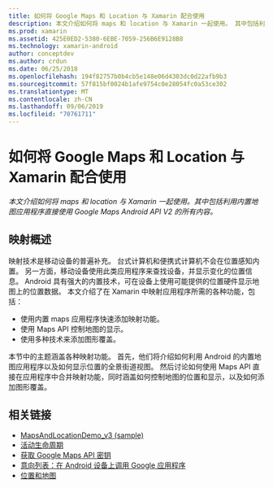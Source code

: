 ```yaml
---
title: 如何将 Google Maps 和 Location 与 Xamarin 配合使用
description: 本文介绍如何将 maps 和 location 与 Xamarin 一起使用。 其中包括利用内置地图应用程序直接使用 Google Maps Android API V2 的所有内容。
ms.prod: xamarin
ms.assetid: 425E0ED2-5380-6EBE-7059-256B6E9128B8
ms.technology: xamarin-android
author: conceptdev
ms.author: crdun
ms.date: 06/25/2018
ms.openlocfilehash: 194f82757b0b4cb5e148e06d4303dc0d22afb9b3
ms.sourcegitcommit: 57f815bf0024b1afe9754c0e28054fc0a53ce302
ms.translationtype: MT
ms.contentlocale: zh-CN
ms.lasthandoff: 09/06/2019
ms.locfileid: "70761711"
---
```

# <a name="how-to-use-google-maps-and-location-with-xamarinandroid"></a>如何将 Google Maps 和 Location 与 Xamarin 配合使用

_本文介绍如何将 maps 和 location 与 Xamarin 一起使用。其中包括利用内置地图应用程序直接使用 Google Maps Android API V2 的所有内容。_

## <a name="maps-overview"></a>映射概述

映射技术是移动设备的普遍补充。 台式计算机和便携式计算机不会在位置感知内置。 另一方面，移动设备使用此类应用程序来查找设备，并显示变化的位置信息。 Android 具有强大的内置技术，可在设备上使用可能提供的位置硬件显示地图上的位置数据。 本文介绍了在 Xamarin 中映射应用程序所需的各种功能，包括： 

- 使用内置 maps 应用程序快速添加映射功能。
- 使用 Maps API 控制地图的显示。
- 使用多种技术来添加图形覆盖。

本节中的主题涵盖各种映射功能。
首先，他们将介绍如何利用 Android 的内置地图应用程序以及如何显示位置的全景街道视图。 然后讨论如何使用 Maps API 直接在应用程序中合并映射功能，同时涵盖如何控制地图的位置和显示，以及如何添加图形覆盖。

## <a name="related-links"></a>相关链接

- [MapsAndLocationDemo_v3 (sample)](https://docs.microsoft.com/samples/xamarin/monodroid-samples/mapsandlocationdemo-v3)
- [活动生命周期](~/android/app-fundamentals/activity-lifecycle/index.md)
- [获取 Google Maps API 密钥](~/android/platform/maps-and-location/maps/obtaining-a-google-maps-api-key.md)
- [意向列表：在 Android 设备上调用 Google 应用程序](https://developer.android.com/guide/appendix/g-app-intents.html)
- [位置和地图](https://developer.android.com/guide/topics/location/index.html)
